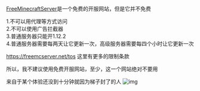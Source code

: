 [FreeMinecraftServer](freeminecraftserver.net)是一个免费的开服网站，但是它并不免费


1.不可以用代理等方式访问  
2.不可以使用广告拦截器  
3.普通服务器只能开1.12.2  
4.普通服务器需要每两天让它更新一次，高级服务器需要每四个小时让它更新一次  

<https://freemcserver.net/tos> 这里有更多的限制条款

所以，我不建议使用免费开服网站，至少，这一个网站绝对不要用

来自于某个体验还没到十分钟就因为梯子封了的人
![img](./Screenshot_20220119023045.jpg)